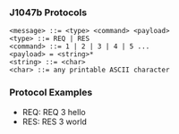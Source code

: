 ### J1047b Protocols

```
<message> ::= <type> <command> <payload>
<type> ::= REQ | RES
<command> ::= 1 | 2 | 3 | 4 | 5 ...
<payload> = <string>*
<string> ::= <char>
<char> ::= any printable ASCII character
```

### Protocol Examples

- REQ: REQ 3 hello
- RES: RES 3 world

